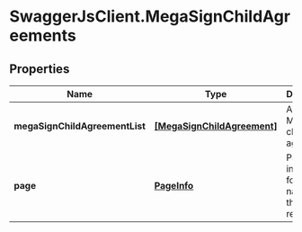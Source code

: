 # SwaggerJsClient.MegaSignChildAgreements

## Properties
Name | Type | Description | Notes
------------ | ------------- | ------------- | -------------
**megaSignChildAgreementList** | [**[MegaSignChildAgreement]**](MegaSignChildAgreement.md) | A array of MegaSign child agreements | [optional] 
**page** | [**PageInfo**](PageInfo.md) | Pagination information for navigating through the response | [optional] 


